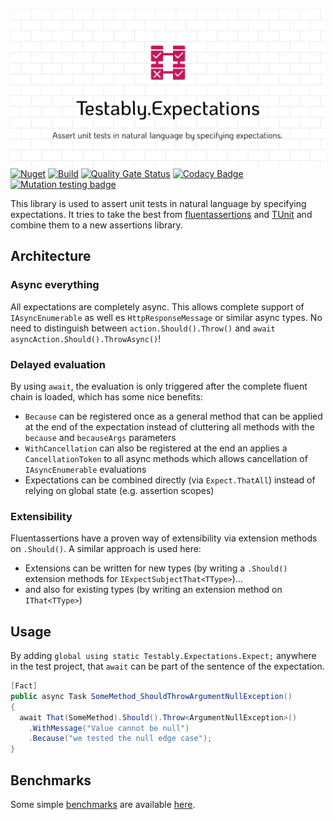 ![Testably.Expectations](https://raw.githubusercontent.com/Testably/Testably.Expectations/main/Docs/Images/social-preview.png)  
[![Nuget](https://img.shields.io/nuget/v/Testably.Expectations)](https://www.nuget.org/packages/Testably.Expectations)
[![Build](https://github.com/Testably/Testably.Expectations/actions/workflows/build.yml/badge.svg)](https://github.com/Testably/Testably.Expectations/actions/workflows/build.yml)
[![Quality Gate Status](https://sonarcloud.io/api/project_badges/measure?project=Testably_Testably.Expectations&branch=main&metric=alert_status)](https://sonarcloud.io/summary/overall?id=Testably_Testably.Expectations)
[![Codacy Badge](https://app.codacy.com/project/badge/Coverage/36bdcc367ba44d8b902dfc4897f1c0af)](https://app.codacy.com/gh/Testably/Testably.Expectations/dashboard?utm_source=gh&utm_medium=referral&utm_content=&utm_campaign=Badge_coverage)
[![Mutation testing badge](https://img.shields.io/endpoint?style=flat&url=https%3A%2F%2Fbadge-api.stryker-mutator.io%2Fgithub.com%2FTestably%2FTestably.Expectations%2Fmain)](https://dashboard.stryker-mutator.io/reports/github.com/Testably/Testably.Expectations/main)

This library is used to assert unit tests in natural language by specifying expectations.
It tries to take the best from [fluentassertions](https://github.com/fluentassertions/fluentassertions) and [TUnit](https://github.com/thomhurst/TUnit) and combine them to a new assertions library.

## Architecture

### Async everything
All expectations are completely async. This allows complete support of `IAsyncEnumerable` as well es `HttpResponseMessage` or similar async types.
No need to distinguish between `action.Should().Throw()` and `await asyncAction.Should().ThrowAsync()`!

### Delayed evaluation
By using `await`, the evaluation is only triggered after the complete fluent chain is loaded, which has some nice benefits:
- `Because` can be registered once as a general method that can be applied at the end of the expectation instead of cluttering all methods with the `because` and `becauseArgs` parameters
- `WithCancellation` can also be registered at the end an applies a `CancellationToken` to all async methods which allows cancellation of `IAsyncEnumerable` evaluations
- Expectations can be combined directly (via `Expect.ThatAll`) instead of relying on global state (e.g. assertion scopes)

### Extensibility
Fluentassertions have a proven way of extensibility via extension methods on `.Should()`. A similar approach is used here:
- Extensions can be written for new types (by writing a `.Should()` extension methods for `IExpectSubjectThat<TType>`)...
- and also for existing types (by writing an extension method on `IThat<TType>`)

## Usage

By adding `global using static Testably.Expectations.Expect;` anywhere in the test project, that `await` can be part of the sentence of the expectation.

  ```csharp
  [Fact]
  public async Task SomeMethod_ShouldThrowArgumentNullException()
  {
    await That(SomeMethod).Should().Throw<ArgumentNullException>()
      .WithMessage("Value cannot be null")
	  .Because("we tested the null edge case");
  }
  ```

## Benchmarks
Some simple [benchmarks](https://github.com/Testably/Testably.Expectations/tree/main/Tests/Testably.Expectations.Benchmarks) are available [here](https://testably.github.io/Testably.Expectations).
